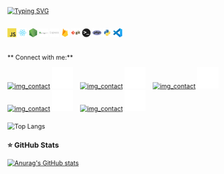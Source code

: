 [![Typing SVG](https://readme-typing-svg.herokuapp.com?center=true&vCenter=true&lines=Hi+there%2C+this+is+Phil+H+from+FR;I'm+learning+react+js)](https://git.io/typing-svg)
<!--
**PhilippeH11/PhilippeH11** is a ✨ _special_ ✨ repository because its `README.md` (this file) appears on your GitHub profile.

Here are some ideas to get you started:

- 🔭 I’m currently working on ...
- 🌱 I’m currently learning ...
- 👯 I’m looking to collaborate on ...
- 🤔 I’m looking for help with ...
- 💬 Ask me about ...
- 📫 How to reach me: ...
- 😄 Pronouns: ...
- ⚡ Fun fact: ...
-->
<br/>
<!--
**Languages and Tools:**  
-->
<code><img height="20" src="https://raw.githubusercontent.com/github/explore/80688e429a7d4ef2fca1e82350fe8e3517d3494d/topics/javascript/javascript.png"></code>
<code><img height="20" src="https://raw.githubusercontent.com/github/explore/80688e429a7d4ef2fca1e82350fe8e3517d3494d/topics/react/react.png"></code>
<code><img height="20" src="https://raw.githubusercontent.com/github/explore/80688e429a7d4ef2fca1e82350fe8e3517d3494d/topics/nodejs/nodejs.png"></code>
<code><img height="20" src="https://raw.githubusercontent.com/github/explore/80688e429a7d4ef2fca1e82350fe8e3517d3494d/topics/mongodb/mongodb.png"></code>
<code><img height="20" src="https://raw.githubusercontent.com/github/explore/80688e429a7d4ef2fca1e82350fe8e3517d3494d/topics/express/express.png"></code>
<code><img height="20" src="https://raw.githubusercontent.com/github/explore/80688e429a7d4ef2fca1e82350fe8e3517d3494d/topics/firebase/firebase.png"></code>
<code><img height="20" src="https://raw.githubusercontent.com/github/explore/80688e429a7d4ef2fca1e82350fe8e3517d3494d/topics/git/git.png"></code>
<code><img height="20" src="https://raw.githubusercontent.com/github/explore/80688e429a7d4ef2fca1e82350fe8e3517d3494d/topics/terminal/terminal.png"></code>
<code><img height="20" src="https://raw.githubusercontent.com/github/explore/80688e429a7d4ef2fca1e82350fe8e3517d3494d/topics/php/php.png"></code>
<code><img height="20" src="https://raw.githubusercontent.com/github/explore/80688e429a7d4ef2fca1e82350fe8e3517d3494d/topics/python/python.png"></code>
<code><img height="20" src="https://raw.githubusercontent.com/github/explore/80688e429a7d4ef2fca1e82350fe8e3517d3494d/topics/vscode/vscode.png"></code>

<br/>
<br/>
<br/>
** Connect with me:**

[![img_contact](./img/globe-light.svg)](https://philippeh11.com#gh-light-mode-only)
[![img_contact](./img/globe-dark.svg)](https://philippeh11.com#gh-dark-mode-only)
&nbsp;&nbsp;
[![img_contact](./img/youtube-light.svg)](https://youtube.com/philippeh11.com/youtube#gh-light-mode-only)
[![img_contact](./img/youtube-dark.svg)](https://youtube.com/philippeh11.com/youtube#gh-dark-mode-only)
&nbsp;&nbsp;
[![img_contact](./img/twitter-light.svg)](https://twitter.com/HarchoucheP#gh-light-mode-only)
[![img_contact](./img/twitter-dark.svg)](https://twitter.com/HarchoucheP#gh-dark-mode-only)
&nbsp;&nbsp;
[![img_contact](./img/linkedin-light.svg)](https://www.linkedin.com/in/philippe-harchouche/#gh-light-mode-only)
[![img_contact](./img/linkedin-dark.svg)](https://www.linkedin.com/in/philippe-harchouche/#gh-dark-mode-only)
&nbsp;&nbsp;
[![img_contact](./img/instagram-light.svg)](https://www.instagram.com/philhadj#gh-light-mode-only)
[![img_contact](./img/instagram-dark.svg)](https://www.instagram.com/philhadj#gh-dark-mode-only)

###
![Top Langs](https://github-readme-stats.vercel.app/api/top-langs/?username=PhilippeH11&layout=compact&theme=dark)



### ⭐ GitHub Stats

[![Anurag's GitHub stats](https://github-readme-stats.vercel.app/api?username=PhilippeH11&show_icons=true&hide_border=false&title_color=3B1F94f&icon_color=FFE500&bg_color=09131B&text_color=ffffff&border_color=0c1a25)](https://github.com/anuraghazra/github-readme-stats)
